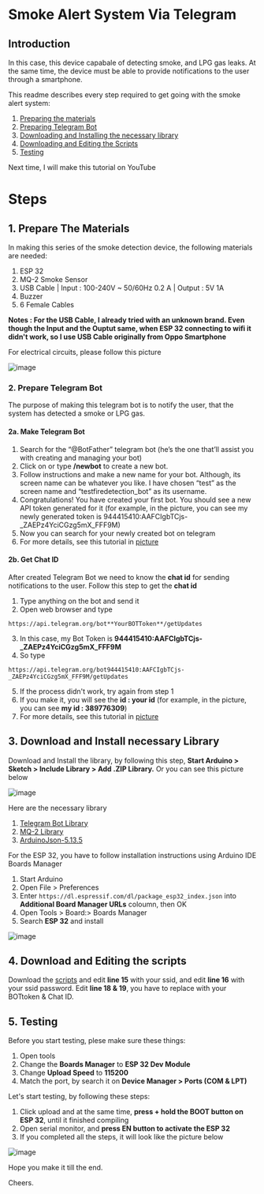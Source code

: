 # Smoke Alert System Via Telegram
## Introduction
In this case, this device capabale of detecting smoke, and LPG gas leaks.
At the same time, the device must be able to provide notifications to the user through a smartphone.

This readme describes every step required to get going with the smoke alert system:

1. [Preparing the materials](https://github.com/RaamPujangga/Smoke-Alert-System-Via-Telegram/tree/master#1-prepare-the-materials)
2. [Preparing Telegram Bot](https://github.com/RaamPujangga/Smoke-Alert-System-Via-Telegram/tree/master#2-prepare-telegram-bot)
3. [Downloading and Installing the necessary library](https://github.com/RaamPujangga/Smoke-Alert-System-Via-Telegram/tree/master#3-download-and-install-necessary-library)
4. [Downloading and Editing the Scripts](https://github.com/RaamPujangga/Smoke-Alert-System-Via-Telegram/tree/master#4-download-and-editing-the-scripts)
5. [Testing](https://github.com/RaamPujangga/Smoke-Alert-System-Via-Telegram/tree/master#5-testing)

Next time, I will make this tutorial on YouTube

# Steps
##  1. Prepare The Materials
In making this series of the smoke detection device, the following materials are needed:
1. ESP 32
2. MQ-2 Smoke Sensor
3. USB Cable | Input : 100-240V ~ 50/60Hz 0.2 A | Output : 5V 1A
4. Buzzer
5. 6 Female Cables

**Notes : For the USB Cable, I already tried with an unknown brand. Even though the Input and the Ouptut same, when ESP 32 connecting to wifi it didn't work, so I use USB Cable originally from Oppo Smartphone**

For electrical circuits, please follow this picture

![image](https://user-images.githubusercontent.com/48588826/65933716-e143d300-e43c-11e9-928a-820a91e35d56.png)

### 2. Prepare Telegram Bot
The purpose of making this telegram bot is to notify the user, that the system has detected a smoke or LPG gas.
#### 2a. Make Telegram Bot
1. Search for the “@BotFather” telegram bot (he’s the one that’ll assist you with creating and managing your bot)
2. Click on or type **/newbot** to create a new bot.
3. Follow instructions and make a new name for your bot. Although, its screen name can be whatever you like. I have chosen “test” as the screen name and “testfiredetection_bot” as its username.
4. Congratulations! You have created your first bot. You should see a new API token generated for it (for example, in the picture, you can see my newly generated token is 944415410:AAFCIgbTCjs-_ZAEPz4YciCGzg5mX_FFF9M)
5. Now you can search for your newly created bot on telegram
6. For more details, see this tutorial in [picture](https://drive.google.com/file/d/1eR0mJnltrvTEQYJQTUSkXaa4hTjNBKq_/view?usp=sharing)

#### 2b. Get Chat ID
After created Telegram Bot we need to know the **chat id** for sending notifications to the user. Follow this step to get the **chat id**
1. Type anything on the bot and send it
2. Open web browser and type
```
https://api.telegram.org/bot**YourBOTToken**/getUpdates
```
3. In this case, my Bot Token is **944415410:AAFCIgbTCjs-_ZAEPz4YciCGzg5mX_FFF9M**
4. So type 
```
https://api.telegram.org/bot944415410:AAFCIgbTCjs-_ZAEPz4YciCGzg5mX_FFF9M/getUpdates
```
5. If the process didn't work, try again from step 1
6. If you make it, you will see the **id : your id** (for example, in the picture, you can see **my id : 389776309**)
7. For more details, see this tutorial in [picture](https://drive.google.com/file/d/1ga6ddiikhoHDYwLv_vONb1P3ytHlTAO8/view?usp=sharing)


## 3. Download and Install necessary Library
Download and Install the library, by following this step, **Start Arduino > Sketch > Include Library > Add .ZIP Library.** Or you can see this picture below

![image](https://user-images.githubusercontent.com/48588826/65961190-4371f780-e480-11e9-90f0-21b8ca1213d9.png)

Here are the necessary library
1. [Telegram Bot Library](https://github.com/witnessmenow/Universal-Arduino-Telegram-Bot.git)
2. [MQ-2 Library](https://github.com/labay11/MQ-2-sensor-library.git)
3. [ArduinoJson-5.13.5](http://downloads.arduino.cc/libraries/github.com/bblanchon/ArduinoJson-5.13.5.zip)

For the ESP 32, you have to follow installation instructions using Arduino IDE Boards Manager
1. Start Arduino
2. Open File > Preferences
3. Enter ```https://dl.espressif.com/dl/package_esp32_index.json``` into **Additional Board Manager URLs** coloumn, then OK
4. Open Tools > Board:> Boards Manager
5. Search **ESP 32** and install

![image](https://user-images.githubusercontent.com/48588826/65962887-d3657080-e483-11e9-9002-17655a627872.png)

## 4. Download and Editing the scripts
Download the [scripts](https://github.com/RaamPujangga/Smoke-Alert-System-Via-Telegram/blob/master/Smoke_Alert_System_Via_Telegram.rar) and edit **line 15** with your ssid, and edit **line 16** with your ssid password.
Edit **line 18 & 19**, you have to replace with your BOTtoken & Chat ID.

## 5. Testing
Before you start testing, plese make sure these things:
1. Open tools
2. Change the **Boards Manager** to **ESP 32 Dev Module**
3. Change **Upload Speed** to **115200**
4. Match the port, by search it on **Device Manager > Ports (COM & LPT)**

Let's start testing, by following these steps:
1. Click upload and at the same time, **press + hold the BOOT button on ESP 32**, until it finished compiling
2. Open serial monitor, and **press EN button to activate the ESP 32**
3. If you completed all the steps, it will look like the picture below

![image](https://user-images.githubusercontent.com/48588826/65967838-7621ed00-e48c-11e9-8257-326b102e81dd.png)

Hope you make it till the end.

Cheers.
